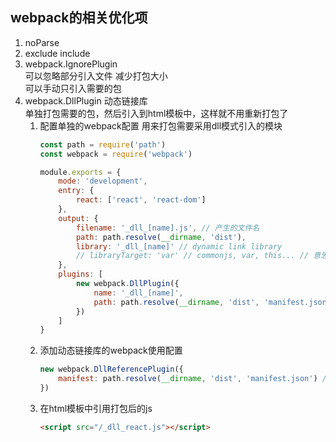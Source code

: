 ## webpack的相关优化项
1. noParse
2. exclude include
3. webpack.IgnorePlugin  
   可以忽略部分引入文件 减少打包大小  
   可以手动只引入需要的包
4. webpack.DllPlugin 动态链接库  
   单独打包需要的包，然后引入到html模板中，这样就不用重新打包了
   1. 配置单独的webpack配置 用来打包需要采用dll模式引入的模块
      ``` js
      const path = require('path')
      const webpack = require('webpack')

      module.exports = {
          mode: 'development',
          entry: {
              react: ['react', 'react-dom']
          },
          output: {
              filename: '_dll_[name].js', // 产生的文件名
              path: path.resolve(__dirname, 'dist'),
              library: '_dll_[name]' // dynamic link library
              // libraryTarget: 'var' // commonjs, var, this... // 意思是不是以库的模式打包出来
          },
          plugins: [
              new webpack.DllPlugin({
                  name: '_dll_[name]',
                  path: path.resolve(__dirname, 'dist', 'manifest.json')
              })
          ]
      }
      ```
   2. 添加动态链接库的webpack使用配置
      ```js
      new webpack.DllReferencePlugin({
          manifest: path.resolve(__dirname, 'dist', 'manifest.json') // 动态链接库的索引文件
      })
      ```
   3. 在html模板中引用打包后的js
      ``` html
      <script src="/_dll_react.js"></script>
      ```
